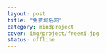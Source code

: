 ```yaml
---
layout: post 
title: "免费域名网"
category: mindproject
cover: img/project/freemi.jpg
status: offline
---
```


